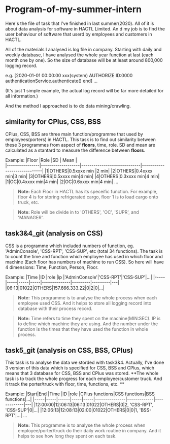 # Program-of-my-summer-intern

Here's the file of task that I've finished in last summer(2020). All of it is about data analysis for software in HACTL Limited. An d my job is to find the user behaviour of software that userd by employees and customers in HACTL.

All of the materials I analysed is log file in company. Starting with daily and weekly database, I have analysed the whole year function at last (each month one by one). So the size of database will be at least around 800,000 logging record.

e.g. 
	[2020-01-01 00:00:00 xxx(system) AUTHORIZE ID:0000 authenticationService.authenticate() end]
...

(It's just 1 simple example, the actual log record will be far more detailed for all information.)

And the method I approached is to do data mining/crawling.

## similarity for CPlus, CSS, BSS

CPlus, CSS, BSS are three main function/programme that used by employees(porters) in HACTL. This task is to find out similarity between these 3 programmes from aspect of **floors**, time, role. SD and mean are calculated as a stantard to measure the difference between **floors**. 

Example:
|Floor           |Role              |SD                           | Mean    |     
|----------------|-------------------|-----------------------------|-----------------------------|
|1|OTHERS|0.5xxxx min |2 min|
|2|OTHERS|0.4xxxx min|3 min|
|3|OTHERS|0.5xxxx min|4 min|
|4|OTHERS|0.3xxxx min|4 min|
|1|OC|0.4xxxx min|4 min|
|2|OC|0.6xxxx min|4 min|
...
> **Note:** Each Floor in HACTL has its speceific function. For example, floor 4 is for storing refrigerated cargo, floor 1 is to load cargo onto truck, etc. 

> **Note:** Role will be divide in to 'OTHERS', 'OC', 'SUPR', and 'MANAGER'.


## task3&4_git (analysis on CSS)

CSS is a programme which included numbers of function, eg. 'AdminConsole', 'CSS-RPT', 'CSS-SUP', etc (total 34 functions). The task is to count the time and function which employee has used in which floor and machine (Each floor has numbers of machine to run CSS). So here will have 4 dimensions: Time, Function, Person, Floor.

Example:
|Time |ID   |role |ip   |'AdminConsole'|'CSS-RPT'|'CSS-SUP'|...|
|-----|-----|-----|-----|--------------|---------|---------|---|
|06:13|01022|OTHERS|157.666.333.22|0|2|0|...|

> **Note:** This programme is to analyse the whole process when each employee used CSS. And it helps to store all logging record into database with their process record.

> **Note:** Time refers to time they spent on the machine(MIN:SEC). IP is to define which machine they are using. And the number under the function is the times that they have used the function in whole process.


## task5_git (analysis on CSS, BSS, CPlus)

This task is to analyse the data we storded with task3&4. Actually, I've done 3 version of this data which is specified for CSS, BSS and CPlus, which means that 3 database for CSS, BSS and CPlus was stored. **The whole task is to track the whole progress for each employee/customer truck. And it track the porter/truck with floor, time, functions, etc. **


Example:
|Start|End  |Time  |ID   |role |CPlus functions|CSS functions|BSS functions|...|
|-----|-----|------|-----|-----|---------------|-------------|-------------|---|
|12:00:00|12:06:13|06:13|01022|OTHERS|0|2, 'CSS-RPT', 'CSS-SUP'|0|...|
|12:06:13|12:08:13|02:00|01022|OTHERS|0|0|1, 'BSS-RPT'|...|
...
> **Note:** This programme is to analyse the whole process when employee/porter/truck do their daily work routine in company. And it helps to see how long they spent on each task.

